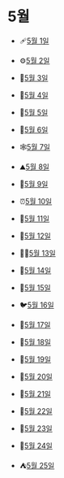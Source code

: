 # 5월

- 🩹[5월 1일](5.1.md)

- ⚙️[5월 2일](5.2.md)

- 🐙[5월 3일](5.3.md)

- 🦾[5월 4일](5.4.md)

- 🐣[5월 5일](5.5.md)

- 🗿[5월 6일](5.6.md)

- 🕸️[5월 7일](5.7.md)

- ⛰️[5월 8일](5.8.md)

- 👀[5월 9일](5.9.md)

- ⏰[5월 10일](5.10.md)

- 🚀[5월 11일](5.11.md)

- 📯[5월 12일](5.12.md)

- 🙇‍♀️[5월 13일](5.13.md)

- 🍘[5월 14일](5.14.md)

- 🍝[5월 15일](5.15.md)

- 🐦[5월 16일](5.16.md)

- 🌾[5월 17일](5.17.md)

- 🍛[5월 18일](5.18.md)

- 🦑[5월 19일](5.19.md)

- 🥓[5월 20일](5.20.md)

- 🍂[5월 21일](5.21.md)

- 🥠[5월 22일](5.22.md)

- 🧺[5월 23일](5.23.md)

- 🌱[5월 24일](5.24.md)

- ⛺[5월 25일](5.25.md)
